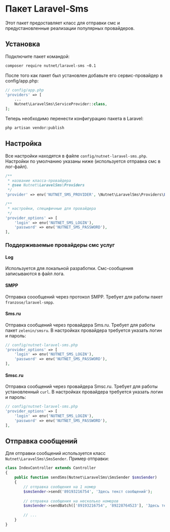 # Пакет Laravel-Sms

Этот пакет предоставляет класс для отправки смс и предустановленные реализации популярных провайдеров.

## Установка

Подключите пакет командой:
```bash
composer require nutnet/laravel-sms ~0.1
```

После того как пакет был установлен добавьте его сервис-провайдер в config/app.php:
```php
// config/app.php
'providers' => [
    ...
    Nutnet\LaravelSms\ServiceProvider::class,
];
```

Теперь необходимо перенести конфигурацию пакета в Laravel:
``` bash
php artisan vendor:publish
```

## Настройка
Все настройки находятся в файле `config/nutnet-laravel-sms.php`.
Настройки по умолчанию указаны ниже (используется отправка смс в лог-файл).

```php
/**
 * название класса-провайдера
 * @see Nutnet\LaravelSms\Providers
 */
'provider' => env('NUTNET_SMS_PROVIDER', \Nutnet\LaravelSms\Providers\Log::class),

/**
 * настройки, специфичные для провайдера
 */
'provider_options' => [
    'login' => env('NUTNET_SMS_LOGIN'),
    'password' => env('NUTNET_SMS_PASSWORD'),
],
```

### Поддерживаемые провайдеры смс услуг

#### Log
Используется для локальной разработки. Смс-сообщения записываются в файл лога.

#### SMPP
Отправка соообщений через протокол SMPP. Требует для работы пакет `franzose/laravel-smpp`.

#### Sms.ru
Отправка сообщений через провайдера Sms.ru. Требует для работы пакет `zelenin/smsru`.
В настройках провайдера требуется указать логин и пароль:
```php
// config/nutnet-laravel-sms.php
'provider_options' => [
    'login' => env('NUTNET_SMS_LOGIN'),
    'password' => env('NUTNET_SMS_PASSWORD'),
],
```

#### Smsc.ru
Отправка сообщений через провайдера Smsc.ru. Требует для работы установленный `curl`.
В настройках провайдера требуется указать логин и пароль:
```php
// config/nutnet-laravel-sms.php
'provider_options' => [
    'login' => env('NUTNET_SMS_LOGIN'),
    'password' => env('NUTNET_SMS_PASSWORD'),
],
```

## Отправка сообщений

Для отправки сообщений используется класс `Nutnet\LaravelSms\SmsSender`.
Пример отправки:

```php
class IndexController extends Controller
{
    public function sendSms(Nutnet\LaravelSms\SmsSender $smsSender)
    {
        // отправка сообщения на 1 номер
        $smsSender->send('89193216754', 'Здесь текст сообщений');
        
        // отправка сообщения на несколько номеров
        $smsSender->sendBatch(['89193216754', '89228764523'], 'Здесь текст сообщений');
                
        // ...
    }
}
```